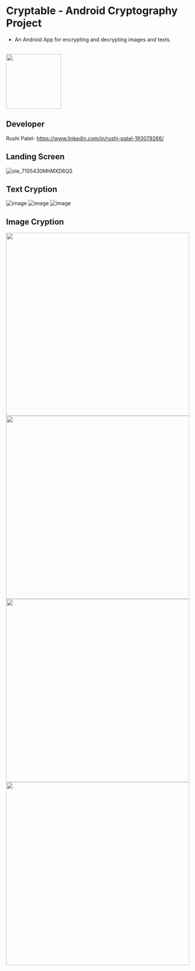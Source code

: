 # Cryptable - Android Cryptography Project

- An Android App for encrypting and decrypting images and texts.
<br>
<img src='Examples/cryptable.png' height='150' >



## Developer
Rushi Patel- https://www.linkedin.com/in/rushi-patel-193079266/


## Landing Screen

![oie_7105430MhMXD6QS](https://github.com/rushi-12320/cryptable-app/assets/55217679/abb059a5-a399-46a0-bd1a-15363a9c704c)



## Text Cryption
![image](https://github.com/rushi-12320/cryptable-app/assets/55217679/2b127935-235f-499b-b44d-05cbc6254b23)
![image](https://github.com/rushi-12320/cryptable-app/assets/55217679/1490f3a1-877b-4ba9-8611-200ba5984e89)
![image](https://github.com/rushi-12320/cryptable-app/assets/55217679/1f5e0c9d-79bb-4ceb-b245-88f17663dad6)






## Image Cryption

<img src='Examples/5.jpg' height='500' >
<img src='Examples/6.jpg' height='500' >
<img src='Examples/7.jpg' height='500' >
<img src='Examples/8.jpg' height='500' >
